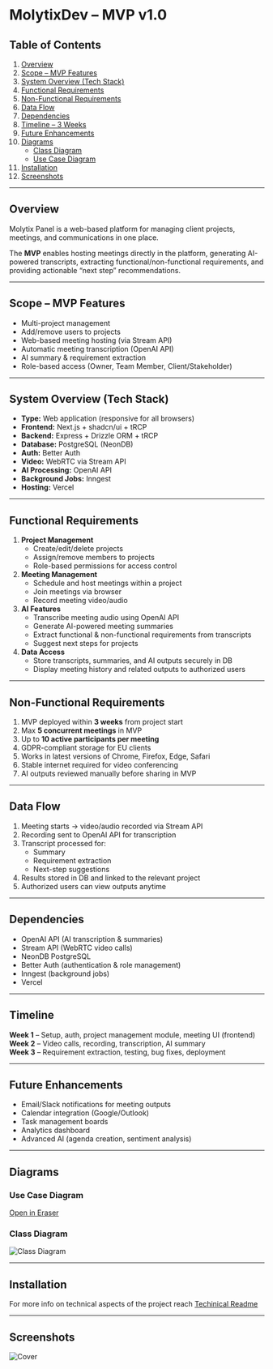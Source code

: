 # MolytixDev – MVP v1.0

## Table of Contents

1. [Overview](#overview)
2. [Scope – MVP Features](#scope--mvp-features)
3. [System Overview (Tech Stack)](#system-overview)
4. [Functional Requirements](#functional-requirements)
5. [Non-Functional Requirements](#non-functional-requirements)
6. [Data Flow](#data-flow)
7. [Dependencies](#dependencies)
8. [Timeline – 3 Weeks](#timeline)
9. [Future Enhancements](#future-enhancements)
10. [Diagrams](#diagrams)
    - [Class Diagram](#class-diagram)
    - [Use Case Diagram](#use-case-diagram)
11. [Installation](#installation)
12. [Screenshots](#screenshots)

---

## Overview

Molytix Panel is a web-based platform for managing client projects, meetings, and communications in one place.

The **MVP** enables hosting meetings directly in the platform, generating AI-powered transcripts, extracting functional/non-functional requirements,
and providing actionable “next step” recommendations.

---

## Scope – MVP Features

- Multi-project management
- Add/remove users to projects
- Web-based meeting hosting (via Stream API)
- Automatic meeting transcription (OpenAI API)
- AI summary & requirement extraction
- Role-based access (Owner, Team Member, Client/Stakeholder)

---

## System Overview (Tech Stack)

- **Type:** Web application (responsive for all browsers)
- **Frontend:** Next.js + shadcn/ui + tRCP
- **Backend:** Express + Drizzle ORM + tRCP
- **Database:** PostgreSQL (NeonDB)
- **Auth:** Better Auth
- **Video:** WebRTC via Stream API
- **AI Processing:** OpenAI API
- **Background Jobs:** Inngest
- **Hosting:** Vercel

---

## Functional Requirements

1. **Project Management**
    - Create/edit/delete projects
    - Assign/remove members to projects
    - Role-based permissions for access control
2. **Meeting Management**
    - Schedule and host meetings within a project
    - Join meetings via browser
    - Record meeting video/audio
3. **AI Features**
    - Transcribe meeting audio using OpenAI API
    - Generate AI-powered meeting summaries
    - Extract functional & non-functional requirements from transcripts
    - Suggest next steps for projects
4. **Data Access**
    - Store transcripts, summaries, and AI outputs securely in DB
    - Display meeting history and related outputs to authorized users

---

## Non-Functional Requirements

1. MVP deployed within **3 weeks** from project start
2. Max **5 concurrent meetings** in MVP
3. Up to **10 active participants per meeting**
4. GDPR-compliant storage for EU clients
5. Works in latest versions of Chrome, Firefox, Edge, Safari
6. Stable internet required for video conferencing
7. AI outputs reviewed manually before sharing in MVP

---

## Data Flow

1. Meeting starts → video/audio recorded via Stream API
2. Recording sent to OpenAI API for transcription
3. Transcript processed for:
    - Summary
    - Requirement extraction
    - Next-step suggestions
4. Results stored in DB and linked to the relevant project
5. Authorized users can view outputs anytime

---

## Dependencies

- OpenAI API (AI transcription & summaries)
- Stream API (WebRTC video calls)
- NeonDB PostgreSQL
- Better Auth (authentication & role management)
- Inngest (background jobs)
- Vercel

---

## Timeline

**Week 1** – Setup, auth, project management module, meeting UI (frontend)  
**Week 2** – Video calls, recording, transcription, AI summary  
**Week 3** – Requirement extraction, testing, bug fixes, deployment

---

## Future Enhancements

- Email/Slack notifications for meeting outputs
- Calendar integration (Google/Outlook)
- Task management boards
- Analytics dashboard
- Advanced AI (agenda creation, sentiment analysis)

---

## Diagrams

### Use Case Diagram

[Open in Eraser](https://app.eraser.io/workspace/cxc4Lx0KRptBS1zORVyj?elements=HXF9qkyMa66t36Xy6uiKrg)

### Class Diagram

![Class Diagram](./docs/class-diagram.png)

---

## Installation

For more info on technical aspects of the project reach [Techinical Readme](./TECHNICAL-README.md)

---

## Screenshots

![Cover](./public/cover.webp)
